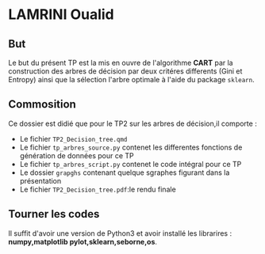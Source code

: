 # LAMRINI Oualid

## But

Le but du présent TP est la mis en ouvre de l'algorithme **CART** par la construction des arbres de décision par deux critéres differents (Gini et Entropy) ainsi que la sélection l'arbre optimale à l'aide du package `sklearn`.
## Commosition

Ce dossier est didié que pour le TP2 sur les arbres de décision,il comporte :
- Le fichier `TP2_Decision_tree.qmd`
- Le fichier `tp_arbres_source.py` contenet les differentes fonctions de génération de données pour ce TP
- Le fichier `tp_arbres_script.py` contenet le code intégral pour ce TP 
- Le dossier `grapghs` contenant quelque sgraphes figurant dans la présentation
- Le fichier `TP2_Decision_tree.pdf`:le rendu finale 

## Tourner les codes 

Il suffit d'avoir une version de Python3 et avoir installé les librarires : **numpy,matplotlib pylot,sklearn,seborne,os**.


